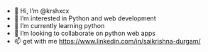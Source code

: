 - 👋 Hi, I’m @krshxcx
- 👀 I’m interested in Python and web development
- 🌱 I’m currently learning python
- 💞️ I’m looking to collaborate on python web apps
- 📫 get with me https://www.linkedin.com/in/saikrishna-durgam/

<!---
krshxcx/krshxcx is a ✨ special ✨ repository because its `README.md` (this file) appears on your GitHub profile.
You can click the Preview link to take a look at your changes.
--->

